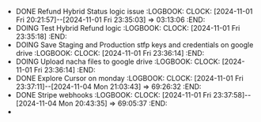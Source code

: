 - DONE Refund Hybrid Status logic issue
  :LOGBOOK:
  CLOCK: [2024-11-01 Fri 20:21:57]--[2024-11-01 Fri 23:35:03] =>  03:13:06
  :END:
- DOING Test Hybrid Refund logic
  :LOGBOOK:
  CLOCK: [2024-11-01 Fri 23:35:18]
  :END:
- DOING Save Staging and Production stfp keys and credentials on google drive
  :LOGBOOK:
  CLOCK: [2024-11-01 Fri 23:36:14]
  :END:
- DOING Upload nacha files to google drive
  :LOGBOOK:
  CLOCK: [2024-11-01 Fri 23:36:14]
  :END:
- DONE Explore Cursor on monday
  :LOGBOOK:
  CLOCK: [2024-11-01 Fri 23:37:11]--[2024-11-04 Mon 21:03:43] =>  69:26:32
  :END:
- DONE Stripe webhooks
  :LOGBOOK:
  CLOCK: [2024-11-01 Fri 23:37:58]--[2024-11-04 Mon 20:43:35] =>  69:05:37
  :END:
-